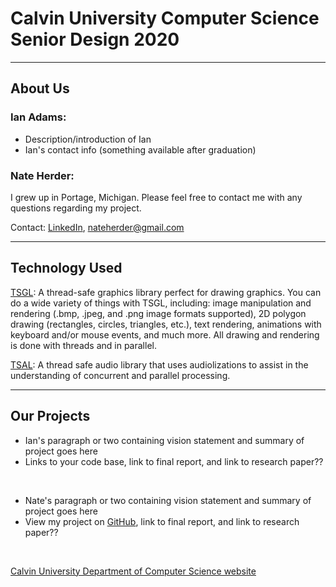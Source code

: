 # **Calvin University Computer Science Senior Design 2020**

***
## **About Us**

### Ian Adams:
+ Description/introduction of Ian
+ Ian's contact info (something available after graduation)

### Nate Herder:
I grew up in Portage, Michigan. Please feel free to contact me with any questions regarding my project.

Contact: [LinkedIn](https://www.linkedin.com/in/nathan-herder-3a361b150/), [nateherder@gmail.com](mailto:nateherder@gmail.com)

***
## **Technology Used**

[TSGL](https://github.com/Calvin-CS/TSGL): A thread-safe graphics library perfect for drawing graphics. You can do a wide variety of things with TSGL, including: image manipulation and rendering (.bmp, .jpeg, and .png image formats supported), 2D polygon drawing (rectangles, circles, triangles, etc.), text rendering, animations with keyboard and/or mouse events, and much more. All drawing and rendering is done with threads and in parallel.

[TSAL](https://github.com/Calvin-CS/TSAL): A thread safe audio library that uses audiolizations to assist in the understanding of concurrent and parallel processing.

***
## **Our Projects**

+ Ian's paragraph or two containing vision statement and summary of project goes here
+ Links to your code base, link to final report, and link to research paper??

&nbsp;

+ Nate's paragraph or two containing vision statement and summary of project goes here
+ View my project on [GitHub](https://github.com/CS-396-398-Calvin-2020-Ian-Nate/visualizations_audialization), link to final report, and link to research paper??

&nbsp;

[Calvin University Department of Computer Science website](https://computing.calvin.edu)